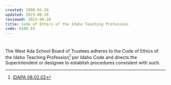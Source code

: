 ```yaml
---
created: 1998-01-26
updated: 2023-08-28
reviewed: 2023-08-28
title: Code of Ethics of the Idaho Teaching Profession
code: 0100.03
---
```


#  

The West Ada School Board of Trustees adheres to the Code of Ethics of the Idaho Teaching Profession[^idapa-08.02.02] per Idaho Code and directs the Superintendent or designee to establish procedures consistent with such.

[^idapa-08.02.02]: [IDAPA 08.02.02](https://adminrules.idaho.gov/rules/current/08/080202.pdf)
